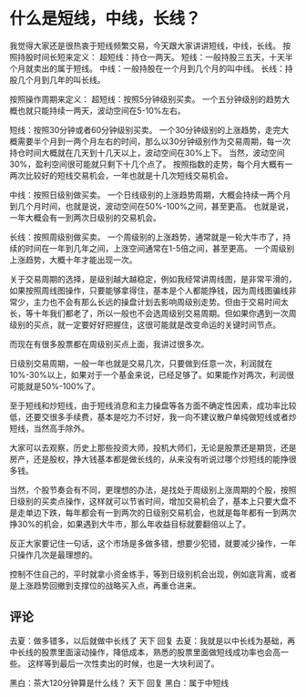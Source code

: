 # 什么是短线，中线，长线？
[什么是短线，中线，长线]: (https://articles.zsxq.com/id_vdcc18xuan9d.html)
[url]: (https://t.zsxq.com/Bi6E6U7)

我觉得大家还是很热衷于短线频繁交易，今天跟大家讲讲短线，中线，长线。
按照持股时间长短来定义：
超短线：持仓一两天。
短线：一般持股三五天，十天半个月就卖出的属于短线。
中线：一般持股在一个月到几个月的叫中线。
长线：持股几个月到几年的叫长线。

按照操作周期来定义：
超短线：按照5分钟级别买卖。
一个五分钟级别的趋势大概也就只能持续一两天，波动空间在5-10%左右。

短线：按照30分钟或者60分钟级别买卖。
一个30分钟级别的上涨趋势，走完大概需要半个月到一两个月左右的时间，那么以30分钟级别作为交易周期，每一次持仓时间大概就在几天到十几天以上，波动空间在30%上下。
当然，波动空间30%，盈利空间很可能就只剩下十几个点了。
按照指数的走势，每个月大概有一两次比较好的短线交易机会，一年也就是十几次短线交易机会。

中线：按照日级别做买卖。
一个日线级别的上涨趋势周期，大概会持续一两个月到几个月时间，也就是说，波动空间在50%-100%之间，甚至更高。
也就是说，一年大概会有一到两次日级别的交易机会。

长线：按照周级别做买卖。
一个周级别的上涨趋势，通常就是一轮大牛市了，持续的时间在一年到几年之间，上涨空间通常在1-5倍之间，甚至更高。
一个周级别上涨趋势，大概十年才能出现一次。

关于交易周期的选择，是级别越大越稳定，例如我经常讲周线图，是非常平滑的，如果按照周线图操作，只要能够拿得住，基本是个人都能挣钱，因为周线图骗线非常少，主力也不会有那么长远的操盘计划去影响周级别走势。但由于交易时间太长，等十年我们都老了，所以一般也不会选周级别交易周期。但如果你遇到一次周级别的买点，就一定要好好把握住，这很可能就是改变命运的关键时间节点。

而现在有很多股票都在周级别买点上面，我讲过很多次。

日级别交易周期，一般一年也就是交易几次，只要做到任意一次，利润就在10%-30%以上，如果对于一个基金来说，已经足够了。如果能作对两次，利润很可能就是50%-100%了。

至于短线和炒短线，由于短线消息和主力操盘等各方面不确定性因素，成功率比较低，还要交很多手续费，基本是吃力不讨好，我一向不建议散户单纯做短线或者炒短线，当然高手除外。

大家可以去观察，历史上那些投资大师，投机大师们，无论是股票还是期货，还是房产，还是股权，挣大钱基本都是做长线的，从来没有听说过哪个炒短线的能挣很多钱。

当然，个股节奏会有不同，更理想的办法，是找处于周级别上涨周期的个股，按照日级别的买卖点操作，这样就可以节省时间，增加交易机会了，基本上只要大盘不是走单边下跌，每年都会有一到两次的日级别交易机会，也就是每年都有一到两次挣30%的机会，如果遇到大牛市，那么年收益目标就要翻倍以上了。

反正大家要记住一句话，这个市场是多做多错，想要少犯错，就要减少操作，一年只操作几次是最理想的。

控制不住自己的，平时就拿小资金练手，等到日级别机会出现，例如底背离，或者是上涨趋势回撤到支撑位的战略买入点，再重仓进来。

## 评论
去夏：做多错多，以后就做中长线了
天下 回复 去夏：我就是以中长线为基础，再中长线的股票里面滚动操作，降低成本，熟悉的股票里面做短线成功率也会高一些。
这样等到最后一次性卖出的时候，也是一大块利润了。

黑白：茶大120分钟算是什么线？
天下 回复 黑白：属于中短线